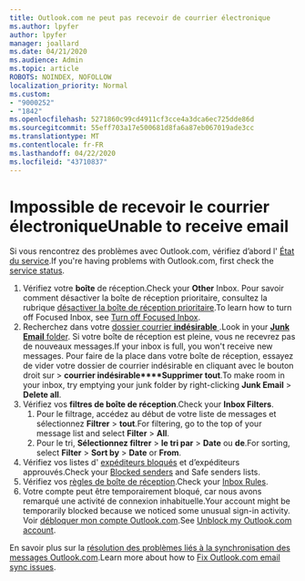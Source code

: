 ```yaml
---
title: Outlook.com ne peut pas recevoir de courrier électronique
ms.author: lpyfer
author: lpyfer
manager: joallard
ms.date: 04/21/2020
ms.audience: Admin
ms.topic: article
ROBOTS: NOINDEX, NOFOLLOW
localization_priority: Normal
ms.custom:
- "9000252"
- "1842"
ms.openlocfilehash: 5271860c99cd4911cf3cce4a3dca6ec725dde86d
ms.sourcegitcommit: 55eff703a17e500681d8fa6a87eb067019ade3cc
ms.translationtype: MT
ms.contentlocale: fr-FR
ms.lasthandoff: 04/22/2020
ms.locfileid: "43710837"
---
```

# <a name="unable-to-receive-email"></a><span data-ttu-id="c8467-102">Impossible de recevoir le courrier électronique</span><span class="sxs-lookup"><span data-stu-id="c8467-102">Unable to receive email</span></span>

<span data-ttu-id="c8467-103">Si vous rencontrez des problèmes avec Outlook.com, vérifiez d’abord l' [État du service](https://go.microsoft.com/fwlink/p/?linkid=837482).</span><span class="sxs-lookup"><span data-stu-id="c8467-103">If you're having problems with Outlook.com, first check the [service status](https://go.microsoft.com/fwlink/p/?linkid=837482).</span></span>

1. <span data-ttu-id="c8467-104">Vérifiez votre **boîte** de réception.</span><span class="sxs-lookup"><span data-stu-id="c8467-104">Check your **Other** Inbox.</span></span> <span data-ttu-id="c8467-105">Pour savoir comment désactiver la boîte de réception prioritaire, consultez la rubrique [désactiver la boîte de réception prioritaire](https://support.office.com/article/f714d94d-9e63-4217-9ccb-6cb2986aa1b2).</span><span class="sxs-lookup"><span data-stu-id="c8467-105">To learn how to turn off Focused Inbox, see [Turn off Focused Inbox](https://support.office.com/article/f714d94d-9e63-4217-9ccb-6cb2986aa1b2).</span></span> 
2. <span data-ttu-id="c8467-106">Recherchez dans votre [dossier courrier **indésirable** ](https://outlook.live.com/mail/junkemail).</span><span class="sxs-lookup"><span data-stu-id="c8467-106">Look in your [**Junk Email** folder](https://outlook.live.com/mail/junkemail).</span></span> <span data-ttu-id="c8467-107">Si votre boîte de réception est pleine, vous ne recevrez pas de nouveaux messages.</span><span class="sxs-lookup"><span data-stu-id="c8467-107">If your inbox is full, you won't receive new messages.</span></span> <span data-ttu-id="c8467-108">Pour faire de la place dans votre boîte de réception, essayez de vider votre dossier de courrier indésirable en cliquant avec le bouton droit sur >  **courrier indésirable\*\*\*\*Supprimer tout**.</span><span class="sxs-lookup"><span data-stu-id="c8467-108">To make room in your inbox, try emptying your junk folder by right-clicking **Junk Email** > **Delete all**.</span></span>
3. <span data-ttu-id="c8467-109">Vérifiez vos **filtres de boîte de réception**.</span><span class="sxs-lookup"><span data-stu-id="c8467-109">Check your **Inbox Filters**.</span></span> 
    1. <span data-ttu-id="c8467-110">Pour le filtrage, accédez au début de votre liste de messages et sélectionnez **Filtrer** > **tout**.</span><span class="sxs-lookup"><span data-stu-id="c8467-110">For filtering, go to the top of your message list and select **Filter** > **All**.</span></span>
    2. <span data-ttu-id="c8467-111">Pour le tri, **Sélectionnez filtrer** > **le tri par** > **Date** ou **de**.</span><span class="sxs-lookup"><span data-stu-id="c8467-111">For sorting, select **Filter** > **Sort by** > **Date** or **From**.</span></span>
4. <span data-ttu-id="c8467-112">Vérifiez vos listes d' [expéditeurs bloqués](https://outlook.live.com/mail/options/mail/junkEmail) et d’expéditeurs approuvés.</span><span class="sxs-lookup"><span data-stu-id="c8467-112">Check your [Blocked senders](https://outlook.live.com/mail/options/mail/junkEmail) and Safe senders lists.</span></span>
5. <span data-ttu-id="c8467-113">Vérifiez vos [règles de boîte de réception](https://outlook.live.com/mail/options/mail/rules).</span><span class="sxs-lookup"><span data-stu-id="c8467-113">Check your [Inbox Rules](https://outlook.live.com/mail/options/mail/rules).</span></span>
6. <span data-ttu-id="c8467-114">Votre compte peut être temporairement bloqué, car nous avons remarqué une activité de connexion inhabituelle.</span><span class="sxs-lookup"><span data-stu-id="c8467-114">Your account might be temporarily blocked because we noticed some unusual sign-in activity.</span></span> <span data-ttu-id="c8467-115">Voir [débloquer mon compte Outlook.com](https://support.office.com/article/f4ad2701-d166-4d8b-8a6a-9af2a1f8a4c4).</span><span class="sxs-lookup"><span data-stu-id="c8467-115">See [Unblock my Outlook.com account](https://support.office.com/article/f4ad2701-d166-4d8b-8a6a-9af2a1f8a4c4).</span></span>

<span data-ttu-id="c8467-116">En savoir plus sur la [résolution des problèmes liés à la synchronisation des messages Outlook.com](https://support.office.com/article/d39e3341-8d79-4bf1-b3c7-ded602233642).</span><span class="sxs-lookup"><span data-stu-id="c8467-116">Learn more about how to [Fix Outlook.com email sync issues](https://support.office.com/article/d39e3341-8d79-4bf1-b3c7-ded602233642).</span></span>